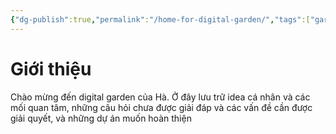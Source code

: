 ```yaml
---
{"dg-publish":true,"permalink":"/home-for-digital-garden/","tags":["gardenEntry"]}
---
```


# Giới thiệu

Chào mừng đến digital garden của Hà. 
Ở đây lưu trữ idea cá nhân và các mối quan tâm, những câu hỏi chưa được giải đáp và các vấn đề cần được giải quyết, và những dự án muốn hoàn thiện